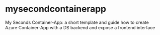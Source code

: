 # mysecondcontainerapp
My Seconds Container-App: a short template and guide how to create Azure Container-App with a DS backend and expose a frontend interface
